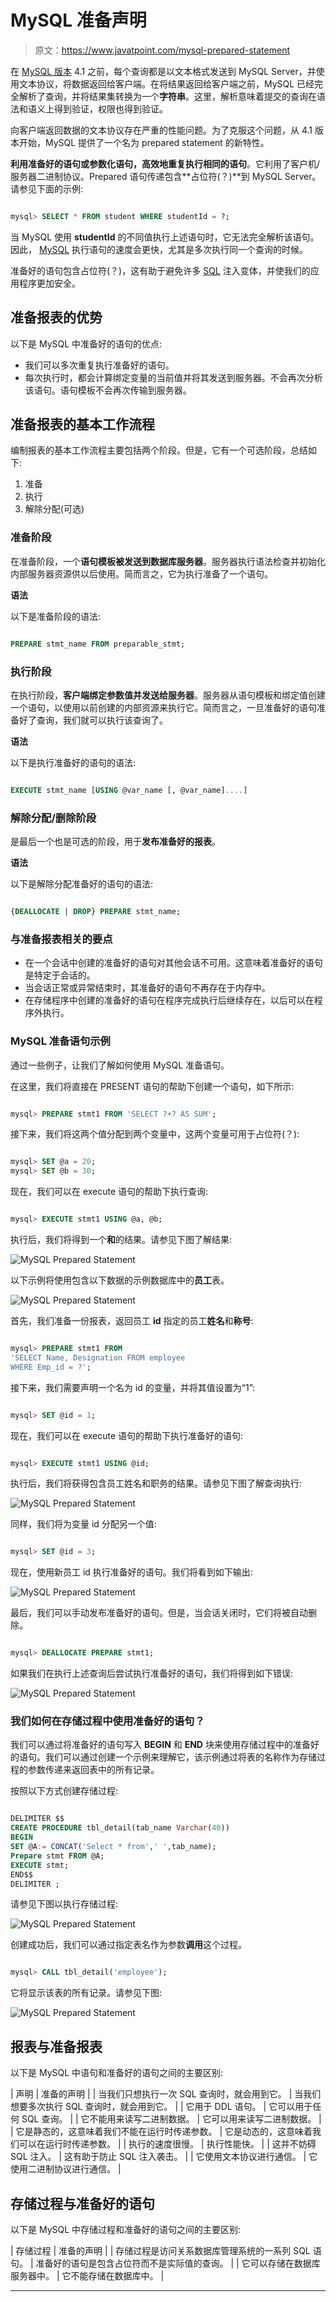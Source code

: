 # MySQL 准备声明

> 原文：<https://www.javatpoint.com/mysql-prepared-statement>

在 [MySQL 版本](https://www.javatpoint.com/mysql-versions) 4.1 之前，每个查询都是以文本格式发送到 MySQL Server，并使用文本协议，将数据返回给客户端。在将结果返回给客户端之前，MySQL 已经完全解析了查询，并将结果集转换为一个**字符串**。这里，解析意味着提交的查询在语法和语义上得到验证，权限也得到验证。

向客户端返回数据的文本协议存在严重的性能问题。为了克服这个问题，从 4.1 版本开始，MySQL 提供了一个名为 prepared statement 的新特性。

**利用准备好的语句或参数化语句，高效地重复执行相同的语句**。它利用了客户机/服务器二进制协议。Prepared 语句传递包含**占位符(？)**到 MySQL Server。请参见下面的示例:

```sql

mysql> SELECT * FROM student WHERE studentId = ?; 

```

当 MySQL 使用 **studentId** 的不同值执行上述语句时，它无法完全解析该语句。因此， [MySQL](https://www.javatpoint.com/mysql-tutorial) 执行语句的速度会更快，尤其是多次执行同一个查询的时候。

准备好的语句包含占位符(？)，这有助于避免许多 [SQL](https://www.javatpoint.com/sql-tutorial) 注入变体，并使我们的应用程序更加安全。

## 准备报表的优势

以下是 MySQL 中准备好的语句的优点:

*   我们可以多次重复执行准备好的语句。
*   每次执行时，都会计算绑定变量的当前值并将其发送到服务器。不会再次分析该语句。语句模板不会再次传输到服务器。

## 准备报表的基本工作流程

编制报表的基本工作流程主要包括两个阶段。但是，它有一个可选阶段，总结如下:

1.  准备
2.  执行
3.  解除分配(可选)

### 准备阶段

在准备阶段，一个**语句模板被发送到数据库服务器**。服务器执行语法检查并初始化内部服务器资源供以后使用。简而言之，它为执行准备了一个语句。

**语法**

以下是准备阶段的语法:

```sql

PREPARE stmt_name FROM preparable_stmt;

```

### 执行阶段

在执行阶段，**客户端绑定参数值并发送给服务器**。服务器从语句模板和绑定值创建一个语句，以使用以前创建的内部资源来执行它。简而言之，一旦准备好的语句准备好了查询，我们就可以执行该查询了。

**语法**

以下是执行准备好的语句的语法:

```sql

EXECUTE stmt_name [USING @var_name [, @var_name]....]

```

### 解除分配/删除阶段

是最后一个也是可选的阶段，用于**发布准备好的报表**。

**语法**

以下是解除分配准备好的语句的语法:

```sql

{DEALLOCATE | DROP} PREPARE stmt_name;

```

### 与准备报表相关的要点

*   在一个会话中创建的准备好的语句对其他会话不可用。这意味着准备好的语句是特定于会话的。
*   当会话正常或异常结束时，其准备好的语句不再存在于内存中。
*   在存储程序中创建的准备好的语句在程序完成执行后继续存在，以后可以在程序外执行。

### MySQL 准备语句示例

通过一些例子，让我们了解如何使用 MySQL 准备语句。

在这里，我们将直接在 PRESENT 语句的帮助下创建一个语句，如下所示:

```sql

mysql> PREPARE stmt1 FROM 'SELECT ?+? AS SUM';

```

接下来，我们将这两个值分配到两个变量中，这两个变量可用于占位符(？):

```sql

mysql> SET @a = 20;
mysql> SET @b = 30;

```

现在，我们可以在 execute 语句的帮助下执行查询:

```sql

mysql> EXECUTE stmt1 USING @a, @b;

```

执行后，我们将得到一个**和**的结果。请参见下图了解结果:

![MySQL Prepared Statement](img/8226f1c2aaecf9390f33aa3d5b735ecd.png)

以下示例将使用包含以下数据的示例数据库中的**员工**表。

![MySQL Prepared Statement](img/49ac27815179e06b9f26f0ae791e6233.png)

首先，我们准备一份报表，返回员工 **id** 指定的员工**姓名**和**称号**:

```sql

mysql> PREPARE stmt1 FROM 
'SELECT Name, Designation FROM employee 
WHERE Emp_id = ?';

```

接下来，我们需要声明一个名为 id 的变量，并将其值设置为“1”:

```sql

mysql> SET @id = 1;

```

现在，我们可以在 execute 语句的帮助下执行准备好的语句:

```sql

mysql> EXECUTE stmt1 USING @id;

```

执行后，我们将获得包含员工姓名和职务的结果。请参见下图了解查询执行:

![MySQL Prepared Statement](img/e8e94c948cb386698a3646c87ee7dae7.png)

同样，我们将为变量 id 分配另一个值:

```sql

mysql> SET @id = 3;

```

现在，使用新员工 id 执行准备好的语句。我们将看到如下输出:

![MySQL Prepared Statement](img/f10e88bf90971ab72522556362ad5d20.png)

最后，我们可以手动发布准备好的语句。但是，当会话关闭时，它们将被自动删除。

```sql

mysql> DEALLOCATE PREPARE stmt1;

```

如果我们在执行上述查询后尝试执行准备好的语句，我们将得到如下错误:

![MySQL Prepared Statement](img/07187b11e760d5d8db014f075770bb22.png)

### 我们如何在存储过程中使用准备好的语句？

我们可以通过将准备好的语句写入 **BEGIN** 和 **END** 块来使用存储过程中的准备好的语句。我们可以通过创建一个示例来理解它，该示例通过将表的名称作为存储过程的参数传递来返回表中的所有记录。

按照以下方式创建存储过程:

```sql

DELIMITER $$  
CREATE PROCEDURE tbl_detail(tab_name Varchar(40))  
BEGIN  
SET @A:= CONCAT('Select * from',' ',tab_name);
Prepare stmt FROM @A;
EXECUTE stmt;
END$$  
DELIMITER ;  

```

请参见下图以执行存储过程:

![MySQL Prepared Statement](img/eab6f6d112d6656de89c0ebdeeb11373.png)

创建成功后，我们可以通过指定表名作为参数**调用**这个过程。

```sql

mysql> CALL tbl_detail('employee');

```

它将显示该表的所有记录。请参见下图:

![MySQL Prepared Statement](img/b9a1cb9c8a4899daec4b2e754b75fa65.png)

## 报表与准备报表

以下是 MySQL 中语句和准备好的语句之间的主要区别:

| 声明 | 准备的声明 |
| 当我们只想执行一次 SQL 查询时，就会用到它。 | 当我们想要多次执行 SQL 查询时，就会用到它。 |
| 它用于 DDL 语句。 | 它可以用于任何 SQL 查询。 |
| 它不能用来读写二进制数据。 | 它可以用来读写二进制数据。 |
| 它是静态的，这意味着我们不能在运行时传递参数。 | 它是动态的，这意味着我们可以在运行时传递参数。 |
| 执行的速度很慢。 | 执行性能快。 |
| 这并不妨碍 SQL 注入。 | 这有助于防止 SQL 注入袭击。 |
| 它使用文本协议进行通信。 | 它使用二进制协议进行通信。 |

## 存储过程与准备好的语句

以下是 MySQL 中存储过程和准备好的语句之间的主要区别:

| 存储过程 | 准备的声明 |
| 存储过程是访问关系数据库管理系统的一系列 SQL 语句。 | 准备好的语句是包含占位符而不是实际值的查询。 |
| 它可以存储在数据库服务器中。 | 它不能存储在数据库中。 |

* * *